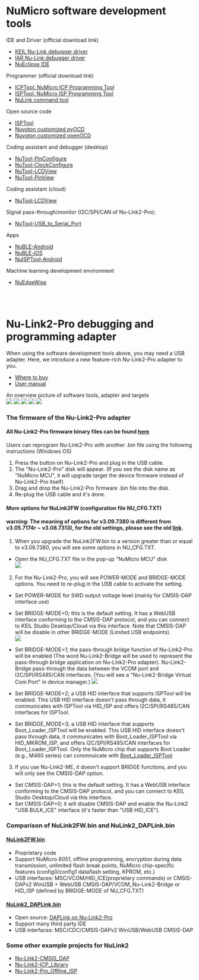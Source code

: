# NuMicro software development tools  
IDE and Driver (official download link)
- [KEIL Nu-Link debugger driver](https://www.nuvoton.com/tool-and-software/ide-and-compiler/)
- [IAR Nu-Link debugger driver](https://www.nuvoton.com/tool-and-software/ide-and-compiler/)
- [NuEclipse IDE](https://www.nuvoton.com/tool-and-software/ide-and-compiler/)

Programmer (official download link)  
- [ICPTool: NuMicro ICP Programming Tool](https://www.nuvoton.com/tool-and-software/software-tool/programmer-tool/)  
- [ISPTool: NuMicro ISP Programming Tool](https://www.nuvoton.com/tool-and-software/software-tool/programmer-tool/)  
- [NuLink command tool](https://www.nuvoton.com/tool-and-software/software-tool/programmer-tool/)  

Open source code
- [ISPTool](https://github.com/OpenNuvoton/ISPTool)    
- [Nuvoton customized pyOCD](https://github.com/OpenNuvoton/pyOCD) 
- [Nuvoton customized openOCD](https://github.com/OpenNuvoton/OpenOCD-Nuvoton)  


Coding assistant and debugger (desktop) 
- [NuTool-PinConfigure](https://www.nuvoton.com/tool-and-software/software-tool/general/nutool/)
- [NuTool-ClockConfigure](https://www.nuvoton.com/tool-and-software/software-tool/general/nutool/)
- [NuTool-LCDView](https://www.nuvoton.com/tool-and-software/software-tool/application-specific/lcdview/)  
- [NuTool-PinView](https://www.nuvoton.com/tool-and-software/software-tool/general/nutool/)  

Coding assistant (cloud) 
- [NuTool-LCDView](https://opennuvoton.github.io/LCDView/)

Signal pass-through/monitor (I2C/SPI/CAN of Nu-Link2-Pro): 
- [NuTool-USB_to_Serial_Port](https://www.nuvoton.com/tool-and-software/software-tool/general/nutool/) 

Apps
- [NuBLE-Android](https://github.com/OpenNuvoton/NuBLE-Android/) 
- [NuBLE-iOS](https://github.com/OpenNuvoton/NUBLE-iOS/) 
- [NuISPTool-Android](https://github.com/OpenNuvoton/NuISPTool-Android/) 

Machine learning development environment
- [NuEdgeWise](https://github.com/OpenNuvoton/NuEdgeWise)

<br>
<br>

# Nu-Link2-Pro debugging and programming adapter
When using the software development tools above, you may need a USB adapter. 
Here, we introduce a new feature-rich Nu-Link2-Pro adapter to you.   
- [Where to buy](https://direct.nuvoton.com/tw/Nu-Link2-pro)   
- [User manual](https://www.nuvoton.com/resource-download.jsp?tp_GUID=UG1320200319174043)  

An overview picture of software tools, adapter and targets  
![](img/7380_BM0.PNG)
![](img/7380_BM1.PNG)
![](img/7380_BM1_MON.PNG)
![](img/7380_BM2.png)
![](img/7443_BM3.PNG)

### The firmware of the Nu-Link2-Pro adapter
#### All Nu-Link2-Pro firmware binary files can be found [here](./Latest_NuLink_Firmware)  
Users can reprogram Nu-Link2-Pro with another .bin file using the following instructions (Windows OS)  
1. Press the button on Nu-Link2-Pro and plug in the USB cable.
2. The "Nu-Link2-Pro" disk will appear.  (If you see the disk name as "NuMicro MCU", it will upgrade target the device firmware instead of Nu-Link2-Pro itself) 
3. Drag and drop the Nu-Link2-Pro firmware .bin file into the disk.
4. Re-plug the USB cable and it's done.  

#### More options for NuLink2FW (configuration file NU_CFG.TXT)   
#### warning: The meaning of options for v3.09.7380 is different from v3.05.7174r ~ v3.08.7313), for the old settings, please see the old [link](https://github.com/OpenNuvoton/Nuvoton_Tools/blob/70dcc9ce06c7d178160c84b870a49d4e9cbf5d1a/README.md).
1. When you upgrade the NuLink2FW.bin to a version greater than or equal to v3.09.7380, you will see some options in NU_CFG.TXT.
* Open the NU_CFG.TXT file in the pop-up "NuMicro MCU" disk  
<kbd>![](img/NUTXT.png)</kbd>

2. For the Nu-Link2-Pro, you will see POWER-MODE and BRIDGE-MODE options. You need to re-plug in the USB cable to activate the setting.
* Set POWER-MODE for SWD output voltage level (mainly for CMSIS-DAP interface use)
    
* Set BRIDGE-MODE=0; this is the default setting. It has a WebUSB interface conforming to the CMSIS-DAP protocol, and you can connect to KEIL Studio Desktop/Cloud via this interface. Note that CMSIS-DAP will be disable in other BRIDGE-MODE (Limited USB endpoints).  
<kbd>![](img/7380_DEV_WEBUSB_2005.PNG)</kbd>

* Set BRIDGE-MODE=1; the pass-through bridge function of Nu-Link2-Pro will be enabled (The word Nu-Link2-Bridge will be used to represent the pass-through bridge application on Nu-Link2-Pro adapter). Nu-Link2-Bridge pass-through the data between the VCOM port and I2C/SPI/RS485/CAN interfaces.
    (You will see a "Nu-Link2-Bridge Virtual Com Port" in device manager.)
<kbd>![](img/device_manager.png)</kbd>

* Set BRIDGE-MODE=2; a USB HID interface that supports ISPTool will be enabled. This USB HID interface doesn't pass through data, it communicates with ISPTool via HID_ISP and offers I2C/SPI/RS485/CAN interfaces for ISPTool.

* Set BRIDGE_MODE=3; a USB HID interface that supports Boot_Loader_ISPTool will be enabled. This USB HID interface doesn't pass through data, it communicates with Boot_Loader_ISPTool via HID_MKROM_ISP, and offers I2C/SPI/RS485/CAN interfaces for Boot_Loader_ISPTool. <after v3.10>
Only the NuMicro chip that supports Boot Loader (e.g., M460 series) can commnuicate with [Boot_Loader_ISPTool](https://www.nuvoton.com/resource-download.jsp?tp_GUID=SW132022071806572776&currentFolder=/products/microcontrollers/arm-cortex-m4-mcus/m467-ethernet-crypto-series/)  

3. If you use Nu-Link2-ME, it doesn't support BRIDGE functions, and you will only see the CMSIS-DAP option.
* Set CMSIS-DAP=1; this is the default setting. It has a WebUSB interface conforming to the CMSIS-DAP protocol, and you can connect to KEIL Studio Desktop/Cloud via this interface.
* Set CMSIS-DAP=0; it will disable CMSIS-DAP and enable the Nu-Link2 "USB BULK_ICE" interface (it's faster than "USB HID_ICE").


### Comparison of NuLink2FW.bin and NuLink2_DAPLink.bin  
#### [NuLink2FW.bin](./Latest_NuLink_Firmware)
- Proprietary code 
- Support NuMicro 8051, offline programming, encryption during data transmission, unlimited flash break points, NuMicro chip-specific features (config0/config1 dataflash setting, KPROM, etc.)
- USB interfaces: MSC/VCOM/HID_ICE(proprietary commands) or CMSIS-DAPv2 WinUSB + WebUSB CMSIS-DAP/VCOM_Nu-Link2-Bridge or HID_ISP (defined by BRIDGE-MODE of NU_CFG.TXT)

#### [NuLink2_DAPLink.bin](./Latest_NuLink_Firmware)
- Open source: [DAPLink on Nu-Link2-Pro](https://github.com/OpenNuvoton/DapLink)  
- Support many third party IDE
- USB interfaces: MSC/CDC/CMSIS-DAPv2 WinUSB/WebUSB CMSIS-DAP  

### Some other example projects for NuLink2  
- [Nu-Link2-CMSIS_DAP](https://github.com/OpenNuvoton/NuLink2_CMSIS_DAP)
- [Nu-Link2-ICP_Library](https://github.com/OpenNuvoton/NuLink2_ICP_Library)
- [Nu-Link2-Pro_Offline_ISP](https://github.com/OpenNuvoton/Nu-Link2-Pro_Offline_ISP)
            
<br>
<br>
